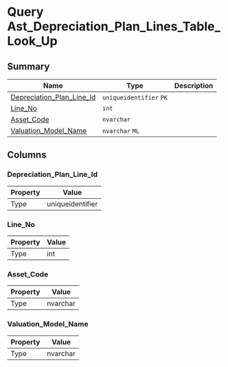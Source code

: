 # Query Ast_Depreciation_Plan_Lines_Table_Look_Up


## Summary

| Name | Type | Description |
| - | - | --- |
|[Depreciation_Plan_Line_Id](#depreciation_plan_line_id)|`uniqueidentifier` `PK`||
|[Line_No](#line_no)|`int` ||
|[Asset_Code](#asset_code)|`nvarchar` ||
|[Valuation_Model_Name](#valuation_model_name)|`nvarchar` `ML`||

## Columns

### Depreciation_Plan_Line_Id

| Property | Value |
| - | - |
|Type|uniqueidentifier|

### Line_No

| Property | Value |
| - | - |
|Type|int|

### Asset_Code

| Property | Value |
| - | - |
|Type|nvarchar|

### Valuation_Model_Name

| Property | Value |
| - | - |
|Type|nvarchar|


